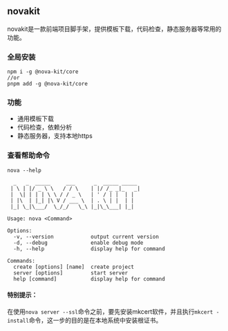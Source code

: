 ## novakit
novakit是一款前端项目脚手架，提供模板下载，代码检查，静态服务器等常用的功能。

### 全局安装
```
npm i -g @nova-kit/core
//or
pnpm add -g @nova-kit/core
```

### 功能

- 通用模板下载
- 代码检查，依赖分析
- 静态服务器，支持本地https


### 查看帮助命令
```
nova --help

  _   _  _____     ___      _  _____ _____
 | \ | |/ _ \ \   / / \    | |/ /_ _|_   _|
 |  \| | | | \ \ / / _ \   | ' / | |  | |
 | |\  | |_| |\ V / ___ \  | . \ | |  | |
 |_| \_|\___/  \_/_/   \_\ |_|\_\___| |_|

Usage: nova <Command>

Options:
  -v, --version            output current version
  -d, --debug              enable debug mode
  -h, --help               display help for command

Commands:
  create [options] [name]  create project
  server [options]         start server
  help [command]           display help for command
```



#### 特别提示：
在使用`nova server --ssl`命令之前，要先安装mkcert软件，并且执行`mkcert -install`命令，这一步的目的是在本地系统中安装根证书。



